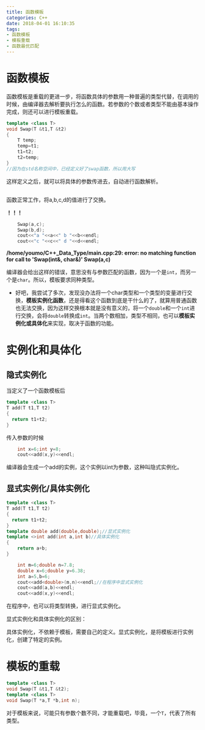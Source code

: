 ```yaml
---
title: 函数模板
categories: C++
date: 2018-04-01 16:10:35
tags:
- 函数模板
- 模板重载
- 函数最优匹配
---
```


# 函数模板

函数模板是重载的更进一步，将函数具体的参数用一种普遍的类型代替，在调用的时候，由编译器去解析要执行怎么的函数。若参数的个数或者类型不能由基本操作完成，则还可以进行模板重载。

```C++
template <class T>
void Swap(T &t1,T &t2)
{
    T temp;
    temp=t1;
    t1=t2;
    t2=temp;
}
//因为在std名称空间中，已经定义好了swap函数，所以用大写
```

这样定义之后，就可以将具体的参数传进去，自动进行函数解析。

```C++

```

函数正常工作，将a,b,c,d的值进行了交换。

**！！！**

```C++
	Swap(a,c);
    Swap(b,d);
    cout<<"a "<<a<<" b "<<b<<endl;
    cout<<"c "<<c<<" d "<<d<<endl;
```

**/home/youmo/C++_Data_Type/main.cpp:29: error: no matching function for call to 'Swap(int&, char&)'  Swap(a,c)**

编译器会给出这样的错误，意思没有与参数匹配的函数，因为一个是`int`，而另一个是`char`。所以，模板要求同种类型。

* 好吧，我尝试了多次，发现没办法将一个char类型和一个类型的变量进行交换，**模板实例化函数**，还是得看这个函数到底是干什么的了，就算用普通函数也无法交换，因为这样交换根本就是没有意义的，将一个`double`和一个`int`进行交换，会将`double`转换成`int`。当两个数相加，类型不相同，也可以**模板实例化或具体化**来实现，取决于函数的功能。

# 实例化和具体化

## 隐式实例化

当定义了一个函数模板后

```C++
template <class T>
T add(T t1,T t2)
{
  return t1+t2;
}
```

传入参数的时候

```C++
    int x=6;int y=8;
    cout<<add(x,y)<<endl;
```

编译器会生成一个add的实例，这个实例以int为参数，这种叫隐式实例化。

## 显式实例化/具体实例化

```C++
template <class T>
T add(T t1,T t2)
{
  return t1+t2;
}
template double add(double,double);//显式实例化
template <>int add(int a,int b)//具体实例化
{
    return a+b;
}

	int m=6;double n=7.8;
    double x=6;double y=6.38;
    int a=5,b=6;
    cout<<add<double>(m,n)<<endl;//在程序中显式实例化
    cout<<add(a,b)<<endl;
	cout<<add(x,y)<<endl;
```

在程序中，也可以将类型转换，进行显式实例化。

显式实例化和具体实例化的区别：

具体实例化，不依赖于模板，需要自己的定义。显式实例化，是将模板进行实例化，创建了特定的实例。

# 模板的重载

```C++
template <class T>
void Swap(T &t1,T &t2);
template <class T>
void Swap(T *a,T *b,int n);
```

对于模板来说，可能只有参数个数不同，才能重载吧，毕竟，一个`T`，代表了所有类型。



